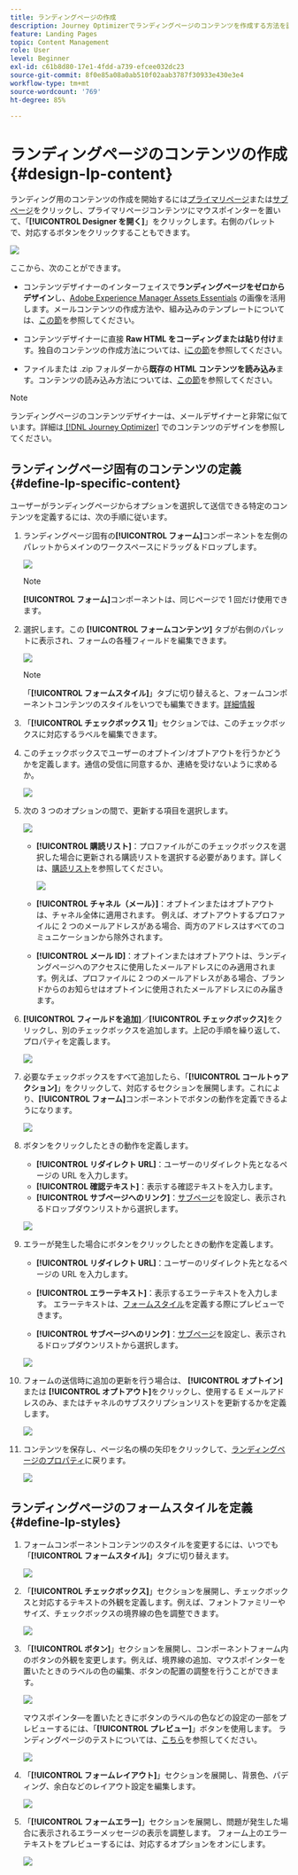 ```yaml
---
title: ランディングページの作成
description: Journey Optimizerでランディングページのコンテンツを作成する方法を説明します。
feature: Landing Pages
topic: Content Management
role: User
level: Beginner
exl-id: c61b8d80-17e1-4fdd-a739-efcee032dc23
source-git-commit: 8f0e85a08a0ab510f02aab3787f30933e430e3e4
workflow-type: tm+mt
source-wordcount: '769'
ht-degree: 85%

---
```


# ランディングページのコンテンツの作成 {#design-lp-content}

ランディング用のコンテンツの作成を開始するには[プライマリページ](create-lp.md#configure-primary-page)または[サブページ](create-lp.md#configure-subpages)をクリックし、プライマリページコンテンツにマウスポインターを置いて、「**[!UICONTROL Designer を開く]**」をクリックします。右側のパレットで、対応するボタンをクリックすることもできます。

![](assets/lp_open-designer.png)

ここから、次のことができます。

* コンテンツデザイナーのインターフェイスで&#x200B;**ランディングページをゼロからデザイン**&#x200B;し、[Adobe Experience Manager Assets Essentials](../messages/assets-essentials.md) の画像を活用します。メールコンテンツの作成方法や、組み込みのテンプレートについては、[この節](../messages/create-email-content.md)を参照してください。

* コンテンツデザイナーに直接 **Raw HTML をコーディングまたは貼り付け**&#x200B;ます。独自のコンテンツの作成方法については、[iこの節](../messages/existing-content.md#import-raw-html-code)を参照してください。

* ファイルまたは .zip フォルダーから&#x200B;**既存の HTML コンテンツを読み込み**&#x200B;ます。コンテンツの読み込み方法については、[この節](../messages/existing-content.md#import-html-content-from-file)を参照してください。

>[!NOTE]
>
>ランディングページのコンテンツデザイナーは、メールデザイナーと非常に似ています。詳細は[ [!DNL Journey Optimizer]](../messages/design-emails.md) でのコンテンツのデザインを参照してください。

## ランディングページ固有のコンテンツの定義 {#define-lp-specific-content}

ユーザーがランディングページからオプションを選択して送信できる特定のコンテンツを定義するには、次の手順に従います。

1. ランディングページ固有の&#x200B;**[!UICONTROL フォーム]**&#x200B;コンポーネントを左側のパレットからメインのワークスペースにドラッグ＆ドロップします。

   ![](assets/lp_designer-form-component.png)

   >[!NOTE]
   >
   >**[!UICONTROL フォーム]**&#x200B;コンポーネントは、同じページで 1 回だけ使用できます。

1. 選択します。この **[!UICONTROL フォームコンテンツ]** タブが右側のパレットに表示され、フォームの各種フィールドを編集できます。

   ![](assets/lp_designer-form-content-options.png)

   >[!NOTE]
   >
   >「**[!UICONTROL フォームスタイル]**」タブに切り替えると、フォームコンポーネントコンテンツのスタイルをいつでも編集できます。[詳細情報](#define-lp-styles)

1. 「**[!UICONTROL チェックボックス 1]**」セクションでは、このチェックボックスに対応するラベルを編集できます。

1. このチェックボックスでユーザーのオプトイン/オプトアウトを行うかどうかを定義します。通信の受信に同意するか、連絡を受けないように求めるか。

   ![](assets/lp_designer-form-update.png)

1. 次の 3 つのオプションの間で、更新する項目を選択します。

   ![](assets/lp_designer-form-update-options.png)

   * **[!UICONTROL 購読リスト]**：プロファイルがこのチェックボックスを選択した場合に更新される購読リストを選択する必要があります。詳しくは、[購読リスト](subscription-list.md)を参照してください。

      ![](assets/lp_designer-form-subs-list.png)

   * **[!UICONTROL チャネル（メール）]**：オプトインまたはオプトアウトは、チャネル全体に適用されます。 例えば、オプトアウトするプロファイルに 2 つのメールアドレスがある場合、両方のアドレスはすべてのコミュニケーションから除外されます。

   * **[!UICONTROL メール ID]**：オプトインまたはオプトアウトは、ランディングページへのアクセスに使用したメールアドレスにのみ適用されます。例えば、プロファイルに 2 つのメールアドレスがある場合、ブランドからのお知らせはオプトインに使用されたメールアドレスにのみ届きます。

1. **[!UICONTROL フィールドを追加]**／**[!UICONTROL チェックボックス]**&#x200B;をクリックし、別のチェックボックスを追加します。上記の手順を繰り返して、プロパティを定義します。

   ![](assets/lp_designer-form-checkbox-2.png)

1. 必要なチェックボックスをすべて追加したら、「**[!UICONTROL コールトゥアクション]**」をクリックして、対応するセクションを展開します。これにより、**[!UICONTROL フォーム]**&#x200B;コンポーネントでボタンの動作を定義できるようになります。

   ![](assets/lp_designer-form-call-to-action.png)

1. ボタンをクリックしたときの動作を定義します。

   * **[!UICONTROL リダイレクト URL]**：ユーザーのリダイレクト先となるページの URL を入力します。
   * **[!UICONTROL 確認テキスト]**：表示する確認テキストを入力します。
   * **[!UICONTROL サブページへのリンク]**：[サブページ](create-lp.md#configure-subpages)を設定し、表示されるドロップダウンリストから選択します。

   ![](assets/lp_designer-form-confirmation-action.png)

1. エラーが発生した場合にボタンをクリックしたときの動作を定義します。

   * **[!UICONTROL リダイレクト URL]**：ユーザーのリダイレクト先となるページの URL を入力します。
   * **[!UICONTROL エラーテキスト]**：表示するエラーテキストを入力します。 エラーテキストは、[フォームスタイル](#define-lp-styles)を定義する際にプレビューできます。

   * **[!UICONTROL サブページへのリンク]**：[サブページ](create-lp.md#configure-subpages)を設定し、表示されるドロップダウンリストから選択します。

   ![](assets/lp_designer-form-error.png)

1. フォームの送信時に追加の更新を行う場合は、 **[!UICONTROL オプトイン]** または **[!UICONTROL オプトアウト]**&#x200B;をクリックし、使用する E メールアドレスのみ、またはチャネルのサブスクリプションリストを更新するかを定義します。

   ![](assets/lp_designer-form-additionnal-update.png)

1. コンテンツを保存し、ページ名の横の矢印をクリックして、[ランディングページのプロパティ](create-lp.md#configure-primary-page)に戻ります。

   ![](assets/lp_designer-form-save.png)

<!--Will the name Email Designer be kept if you can also design LP with the same tool? > To modify in Messages section > content designer or Designer-->

## ランディングページのフォームスタイルを定義 {#define-lp-styles}

1. フォームコンポーネントコンテンツのスタイルを変更するには、いつでも「**[!UICONTROL フォームスタイル]**」タブに切り替えます。

   ![](assets/lp_designer-form-style.png)

1. 「**[!UICONTROL チェックボックス]**」セクションを展開し、チェックボックスと対応するテキストの外観を定義します。例えば、フォントファミリーやサイズ、チェックボックスの境界線の色を調整できます。

   ![](assets/lp_designer-form-style-checkboxes.png)

1. 「**[!UICONTROL ボタン]**」セクションを展開し、コンポーネントフォーム内のボタンの外観を変更します。例えば、境界線の追加、マウスポインターを置いたときのラベルの色の編集、ボタンの配置の調整を行うことができます。

   ![](assets/lp_designer-form-style-buttons.png)

   マウスポインタ―を置いたときにボタンのラベルの色などの設定の一部をプレビューするには、「**[!UICONTROL プレビュー]**」ボタンを使用します。 ランディングページのテストについては、[こちら](create-lp.md#test-landing-page)を参照してください。

   ![](assets/lp_designer-form-style-buttons-preview.png)

1. 「**[!UICONTROL フォームレイアウト]**」セクションを展開し、背景色、パディング、余白などのレイアウト設定を編集します。

   ![](assets/lp_designer-form-style-layout.png)

1. 「**[!UICONTROL フォームエラー]**」セクションを展開し、問題が発生した場合に表示されるエラーメッセージの表示を調整します。 フォーム上のエラーテキストをプレビューするには、対応するオプションをオンにします。

   ![](assets/lp_designer-form-error-preview.png)


